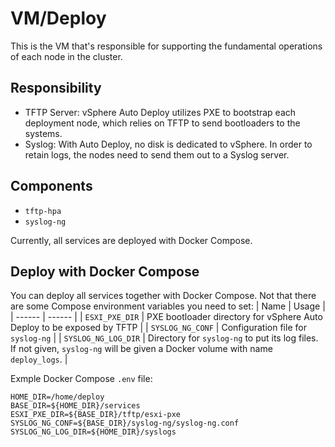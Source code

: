 # VM/Deploy
This is the VM that's responsible for supporting the fundamental operations of each node in the cluster.

## Responsibility
- TFTP Server: vSphere Auto Deploy utilizes PXE to bootstrap each deployment node, which relies on TFTP to send bootloaders to the systems.
- Syslog: With Auto Deploy, no disk is dedicated to vSphere. In order to retain logs, the nodes need to send them out to a Syslog server.

## Components
- `tftp-hpa`
- `syslog-ng`

Currently, all services are deployed with Docker Compose.

## Deploy with Docker Compose
You can deploy all services together with Docker Compose. Not that there are some Compose environment variables you need to set:
| Name | Usage |
| ------ | ------ |
| `ESXI_PXE_DIR` |  PXE bootloader directory for vSphere Auto Deploy to be exposed by TFTP |
| `SYSLOG_NG_CONF` | Configuration file for `syslog-ng` |
| `SYSLOG_NG_LOG_DIR` | Directory for `syslog-ng` to put its log files. If not given, `syslog-ng` will be given a Docker volume with name `deploy_logs`. |

Exmple Docker Compose `.env` file:
```
HOME_DIR=/home/deploy
BASE_DIR=${HOME_DIR}/services
ESXI_PXE_DIR=${BASE_DIR}/tftp/esxi-pxe
SYSLOG_NG_CONF=${BASE_DIR}/syslog-ng/syslog-ng.conf
SYSLOG_NG_LOG_DIR=${HOME_DIR}/syslogs
```
